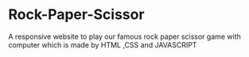 # Rock-Paper-Scissor
A responsive website to play our famous rock paper scissor game with computer which is made by HTML ,CSS and JAVASCRIPT
